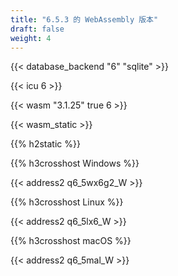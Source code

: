 ```yaml
---
title: "6.5.3 的 WebAssembly 版本"
draft: false
weight: 4
---
```


{{< database_backend "6" "sqlite" >}}

{{< icu 6 >}}

{{< wasm "3.1.25" true 6 >}}

{{< wasm_static >}}

{{% h2static %}}

{{% h3crosshost Windows %}}

{{< address2 q6_5wx6g2_W >}}

{{% h3crosshost Linux %}}

{{< address2 q6_5lx6_W >}}

{{% h3crosshost macOS %}}

{{< address2 q6_5mal_W >}}
